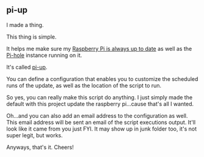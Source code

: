 ## pi-up

I made a thing.

This thing is simple.

It helps me make sure my [Raspberry Pi is always up to date](https://www.raspberrypi.org/documentation/raspbian/updating.md) as well as the [Pi-hole](https://pi-hole.net/) instance running on it.

It's called [pi-up](https://github.com/rcasto/pi-up).

You can define a configuration that enables you to customize the scheduled runs of the update, as well as the location of the script to run.

So yes, you can really make this script do anything. I just simply made the default with this project update the raspberry pi...cause that's all I wanted.

Oh...and you can also add an email address to the configuration as well. This email address will be sent an email of the script executions output. It'll look like it came from you just FYI. It may show up in junk folder too, it's not super legit, but works.

Anyways, that's it. Cheers!



